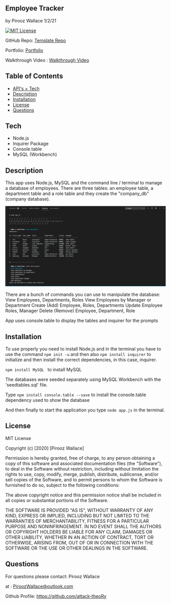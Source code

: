 ## Employee Tracker

by Pirooz Wallace
1/2/21


[![MIT License](https://img.shields.io/badge/license-MIT-blue.svg)](#license)

GitHub Repo: [Template Repo](https://github.com/attack-theoRy/SQLEmployeeTracker)

Portfolio: [Portfolio](https://attack-theory.github.io/Portfolio/)

Walkthrough Video : [Walkthrough Video](https://drive.google.com/file/d/1gCgY5ke2qu8ndhm0v2H2EVcgeaNrkAPL/view?usp=sharing)



## Table of Contents
* [API's + Tech](#tech)
* [Description](#description)
* [Installation](#installation)
* [License](#license)
* [Questions](#questions)

## Tech
* Node.js
* Inquirer Package
* Console.table
* MySQL (Workbench)


## Description

This app uses Node.js, MySQL and the command line / terminal to manage a database of employees. There are three tables: an employee table, a department table and a role table and they create the "company_db" (company database). 

![MainSample](MainSample.PNG)

There are a bunch of commands you can use to manipulate the database:
View Employees, Departments, Roles
View Employees by Manager or Department
Create (Add) Employee, Roles, Departments
Update Employee Roles, Manager
Delete (Remove) Employee, Department, Role

App uses console.table to display the tables and inquirer for the prompts


## Installation

To use properly you need to install Node.js and in the terminal you have to use the command 
``` npm init -u ```
and then also
``` npm install inquirer ```  to initialize and then install the correct dependencies, in this
case, inquirer.

``` npm install MySQL  ``` to install MySQL

The databases were seeded separately using MySQL Workbench with the 'seedtables.sql' file.

Type ``` npm install console.table --save ``` to install the console.table dependency used to show the database


And then finally to start the application you type ``` node app.js ``` in the terminal.

## License

MIT License

Copyright (c) [2020] [Pirooz Wallace]

Permission is hereby granted, free of charge, to any person obtaining a copy
of this software and associated documentation files (the "Software"), to deal
in the Software without restriction, including without limitation the rights
to use, copy, modify, merge, publish, distribute, sublicense, and/or sell
copies of the Software, and to permit persons to whom the Software is
furnished to do so, subject to the following conditions:

The above copyright notice and this permission notice shall be included in all
copies or substantial portions of the Software.

THE SOFTWARE IS PROVIDED "AS IS", WITHOUT WARRANTY OF ANY KIND, EXPRESS OR
IMPLIED, INCLUDING BUT NOT LIMITED TO THE WARRANTIES OF MERCHANTABILITY,
FITNESS FOR A PARTICULAR PURPOSE AND NONINFRINGEMENT. IN NO EVENT SHALL THE
AUTHORS OR COPYRIGHT HOLDERS BE LIABLE FOR ANY CLAIM, DAMAGES OR OTHER
LIABILITY, WHETHER IN AN ACTION OF CONTRACT, TORT OR OTHERWISE, ARISING FROM,
OUT OF OR IN CONNECTION WITH THE SOFTWARE OR THE USE OR OTHER DEALINGS IN THE
SOFTWARE.

## Questions
For questions please contact: Pirooz Wallace

at : PiroozWallace@outlook.com

Github Profile: https://github.com/attack-theoRy
